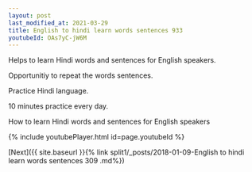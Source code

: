 ```yaml
---
layout: post
last_modified_at: 2021-03-29
title: English to hindi learn words sentences 933 
youtubeId: OAs7yC-jW6M
---
```

 
 
Helps to learn Hindi words and sentences for English speakers.

Opportunitiy to repeat the words sentences. 

Practice Hindi language. 
 
10 minutes practice every day. 
 
How to learn Hindi words and sentences for English speakers 
 
{% include youtubePlayer.html id=page.youtubeId %}
 
 
[Next]({{ site.baseurl }}{% link  split1/_posts/2018-01-09-English to hindi learn words sentences 309 .md%})
 

